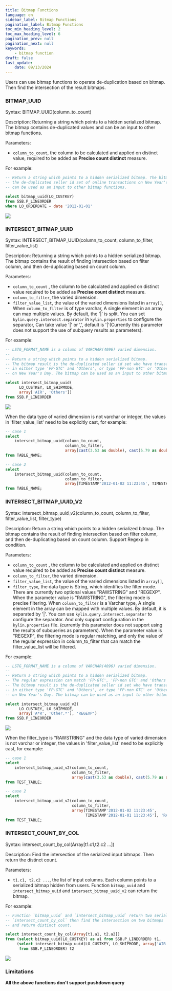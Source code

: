 ```yaml
---
title: Bitmap Functions
language: en
sidebar_label: Bitmap Functions
pagination_label: Bitmap Functions
toc_min_heading_level: 2
toc_max_heading_level: 6
pagination_prev: null
pagination_next: null
keywords:
    - bitmap function
draft: false
last_update:
    date: 09/13/2024
---
```


Users can use bitmap functions to operate de-duplication based on bitmap. Then find the intersection of the result bitmaps. 


### BITMAP_UUID

Syntax: BITMAP_UUID(column_to_count)

Description: Returning a string which points to a hidden serialized bitmap. The bitmap contains de-duplicated values and can be an input to other bitmap functions.

Parameters:
- `column_to_count`,  the column to be calculated and applied on distinct value, required to be added as **Precise count distinct** measure.
  
For example:
```sql
-- Return a string which points to a hidden serialized bitmap. The bitmap result is 
-- the de-duplicated seller id set of online transactions on New Year's Day. The bitmap 
-- can be used as an input to other bitmap functions.

select bitmap_uuid(LO_CUSTKEY) 
from SSB.P_LINEORDER 
where LO_ORDERDATE = date '2012-01-01'
```
![](images/bitmap_uuid.1.png)


### INTERSECT_BITMAP_UUID


Syntax: INTERSECT_BITMAP_UUID(column_to_count,  column_to_filter, filter_value_list)

Description: Returning a string which points to a hidden serialized bitmap. The bitmap contains the result of finding intersection based on filter column, and then de-duplicating based on count column.

Parameters:
- `column_to_count` ,  the column to be calculated and applied on distinct value required to be added as **Precise count distinct** measure.
- `column_to_filter`, the varied dimension. 
- `filter_value_list`,  the value of the varied dimensions listed in `array[]`, When `column_to_filter` is of type varchar, A single element in an array can map multiple values. By default, the '|' is split. You can set `kylin.query.intersect.separator` in `kylin.properties` to configure the separator, Can take value '|' or ',', default is '|'(Currently this parameter does not support the use of subquery results as parameters).

For example:
  
```sql
-- LSTG_FORMAT_NAME is a column of VARCHAR(4096) varied dimension.
--
-- Return a string which points to a hidden serialized bitmap. 
-- The bitmap result is the de-duplicated seller id set who have transactions 
-- in either type 'FP-GTC' and 'Others', or type 'FP-non GTC' or 'Others' 
-- on New Year's Day. The bitmap can be used as an input to other bitmap functions.

select intersect_bitmap_uuid(
      LO_CUSTKEY, LO_SHIPMODE,
      array['AIR', 'Others'])
from SSB.P_LINEORDER
```
![](images/intersect_bitmap_uuid.1.png)

When the data type of varied dimension is not varchar or integer, the values in 'filter_value_list' need to be explicitly cast, for example:
```sql
-- case 1
select 
    intersect_bitmap_uuid(column_to_count, 
                          column_to_filter, 
                          array[cast(3.53 as double), cast(5.79 as double)]) 
from TABLE_NAME;

-- case 2
select 
    intersect_bitmap_uuid(column_to_count, 
                          column_to_filter, 
                          array[TIMESTAMP'2012-01-02 11:23:45', TIMESTAMP'2012-01-01 11:23:45']) 
from TABLE_NAME;
```


### INTERSECT_BITMAP_UUID_V2

Syntax: intersect_bitmap_uuid_v2(column_to_count,  column_to_filter, filter_value_list, filter_type)

Description: Return a string which points to a hidden serialized bitmap. The bitmap contains the result of finding intersection based on filter column, and then de-duplicating based on count column. Support Regexp in condition.

Parameters:
- `column_to_count` ,  the column to be calculated and applied on distinct value required to be added as **Precise count distinct** measure.
- `column_to_filter`, the varied dimension. 
- `filter_value_list`,  the value of the varied dimensions listed in `array[]`,
- `filter_type`, the data type is String, which identifies the filter mode. There are currently two optional values "RAWSTRING" and "REGEXP". When the parameter value is "RAWSTRING", the filtering mode is precise filtering. When `column_to_filter` is a Varchar type, A single element in the array can be mapped with multiple values. By default, it is separated by '|'. You can use `kylin.query.intersect.separator` to configure the separator. And only support configuration in the `kylin.properties` file.  (currently this parameter does not support using the results of subqueries as parameters). When the parameter value is "REGEXP", the filtering mode is regular matching, and only the value of the regular expression in column_to_filter that can match the filter_value_list will be filtered.

For example:
``` sql
-- LSTG_FORMAT_NAME is a column of VARCHAR(4096) varied dimension.
--
-- Return a string which points to a hidden serialized bitmap. 
-- The regular expression can match 'FP-GTC', 'FP-non GTC' and 'Others', 
-- The bitmap result is the de-duplicated seller id set who have transactions 
-- in either type 'FP-GTC' and 'Others', or type 'FP-non GTC' or 'Others' 
-- on New Year's Day. The bitmap can be used as an input to other bitmap functions.

select intersect_bitmap_uuid_v2(
      LO_CUSTKEY, LO_SHIPMODE,
      array['A*R', 'Other.*'], 'REGEXP')
from SSB.P_LINEORDER
```
![](images/intersect_bitmap_uuid2.1.png)


When the filter_type is "RAWSTRING" and the data type of varied dimension is not varchar or integer, the values in 'filter_value_list' need to be explicitly cast, for example:
```sql
-- case 1
select 
    intersect_bitmap_uuid_v2(column_to_count, 
                             column_to_filter, 
                             array[cast(3.53 as double), cast(5.79 as double)], 'RAWSTRING') 
from TEST_TABLE;

-- case 2
select 
    intersect_bitmap_uuid_v2(column_to_count, 
                             column_to_filter, 
                             array[TIMESTAMP'2012-01-02 11:23:45', 
                                   TIMESTAMP'2012-01-01 11:23:45'], 'RAWSTRING') 
from TEST_TABLE;
```


### INTERSECT_COUNT_BY_COL

Syntax: intersect_count_by_col(Array[t1.c1,t2.c2 ...])

Description: Find the intersection of the serialized input bitmaps. Then return the distinct count.

Parameters:
- `t1.c1, t2.c2 ...`, the list of input columns. Each column points to a serialized bitmap hidden from users. Function `bitmap_uuid` and `intersect_bitmap_uuid`  and `intersect_bitmap_uuid_v2` can return the bitmap.
  
For example:
```sql
-- Function `bitmap_uuid` and `intersect_bitmap_uuid` return two serialized bitmap. 
-- `intersect_count_by_col` then find the intersection on two bitmaps 
-- and return distinct count.

select intersect_count_by_col(Array[t1.a1, t2.a2])
from (select bitmap_uuid(LO_CUSTKEY) as a1 from SSB.P_LINEORDER) t1,
     (select intersect_bitmap_uuid(LO_CUSTKEY, LO_SHIPMODE, array['AIR', 'Others']) as a2
      from SSB.P_LINEORDER) t2
```
![](images/intersect_count_by_col.1.png)

### Limitations

**All the above functions don't support pushdown query**
